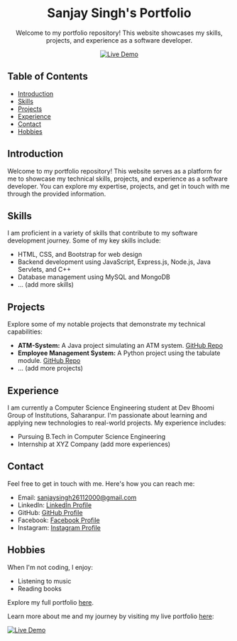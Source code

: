 <div align="center">
  <h1>Sanjay Singh's Portfolio</h1>
  <p>Welcome to my portfolio repository! This website showcases my skills, projects, and experience as a software developer.</p>
  <a href="https://urssanjaysingh.onrender.com/">
    <img src="https://img.shields.io/badge/-Live%20Demo-brightgreen?style=for-the-badge" alt="Live Demo">
  </a>
</div>

## Table of Contents
- [Introduction](#introduction)
- [Skills](#skills)
- [Projects](#projects)
- [Experience](#experience)
- [Contact](#contact)
- [Hobbies](#hobbies)

## Introduction
Welcome to my portfolio repository! This website serves as a platform for me to showcase my technical skills, projects, and experience as a software developer. You can explore my expertise, projects, and get in touch with me through the provided information.

## Skills
I am proficient in a variety of skills that contribute to my software development journey. Some of my key skills include:
- HTML, CSS, and Bootstrap for web design
- Backend development using JavaScript, Express.js, Node.js, Java Servlets, and C++
- Database management using MySQL and MongoDB
- ... (add more skills)

## Projects
Explore some of my notable projects that demonstrate my technical capabilities:
- **ATM-System:** A Java project simulating an ATM system. [GitHub Repo](https://github.com/urssanjaysingh/ATM-System)
- **Employee Management System:** A Python project using the tabulate module. [GitHub Repo](https://github.com/urssanjaysingh/Employee-Management-System)
- ... (add more projects)

## Experience
I am currently a Computer Science Engineering student at Dev Bhoomi Group of Institutions, Saharanpur. I'm passionate about learning and applying new technologies to real-world projects. My experience includes:
- Pursuing B.Tech in Computer Science Engineering
- Internship at XYZ Company (add more experiences)

## Contact
Feel free to get in touch with me. Here's how you can reach me:
- Email: sanjaysingh26112000@gmail.com
- LinkedIn: [LinkedIn Profile](https://www.linkedin.com/in/urssanjaysingh)
- GitHub: [GitHub Profile](https://github.com/urssanjaysingh)
- Facebook: [Facebook Profile](https://www.facebook.com/urssanjaysingh)
- Instagram: [Instagram Profile](https://www.instagram.com/urssanjaysingh/)

## Hobbies
When I'm not coding, I enjoy:
- Listening to music
- Reading books

Explore my full portfolio [here](https://urssanjaysingh.onrender.com/).

Learn more about me and my journey by visiting my live portfolio [here](https://urssanjaysingh.onrender.com/):

[![Live Demo](https://img.shields.io/badge/-Live%20Demo-brightgreen?style=for-the-badge)](https://urssanjaysingh.onrender.com/)
